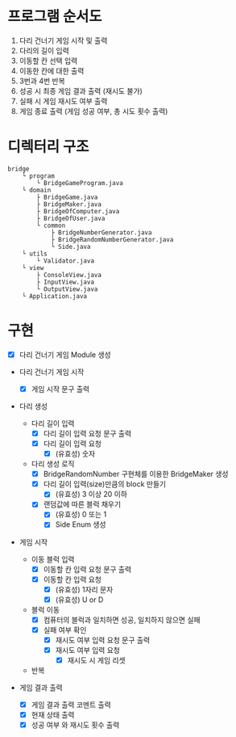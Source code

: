 
# 프로그램 순서도

1. 다리 건너기 게임 시작 및 출력
2. 다리의 길이 입력
3. 이동할 칸 선택 입력
4. 이동한 칸에 대한 출력
5. 3번과 4번 반복
6. 성공 시 최종 게임 결과 출력 (재시도 불가)
7. 실패 시 게임 재시도 여부 출력
8. 게임 종료 출력 (게임 성공 여부, 총 시도 횟수 출력)

# 디렉터리 구조
```
bridge
    └ program
        └ BridgeGameProgram.java    
    └ domain
        ├ BridgeGame.java
        ├ BridgeMaker.java
        ├ BridgeOfComputer.java
        ├ BridgeOfUser.java
        └ common
            ├ BridgeNumberGenerator.java
            ├ BridgeRandomNumberGenerator.java
            └ Side.java
    └ utils
        └ Validator.java
    └ view
        ├ ConsoleView.java
        ├ InputView.java
        └ OutputView.java  
    └ Application.java
```

# 구현

- [x] 다리 건너기 게임 Module 생성

- 다리 건너기 게임 시작
  - [x] 게임 시작 문구 출력
  
- 다리 생성
  - 다리 길이 입력
    - [x] 다리 길이 입력 요청 문구 출력
    - [x] 다리 길이 입력 요청
        - [x] (유효성) 숫자
  - 다리 생성 로직
    - [x] BridgeRandomNumber 구현체를 이용한 BridgeMaker 생성
    - [x] 다리 길이 입력(size)만큼의 block 만들기
        - [x] (유효성) 3 이상 20 이하
    - [x] 랜덤값에 따른 블럭 채우기
        - [x] (유효성) 0 또는 1
        - [x] Side Enum 생성
      
- 게임 시작
  - 이동 블럭 입력
    - [x] 이동할 칸 입력 요청 문구 출력
    - [x] 이동할 칸 입력 요청
        - [x] (유효성) 1자리 문자
        - [x] (유효성) U or D
  - 블럭 이동
    - [x] 컴퓨터의 블럭과 일치하면 성공, 일치하지 않으면 실패
    - [x] 실패 여부 확인
      - [x] 재시도 여부 입력 요청 문구 출력
      - [x] 재시도 여부 입력 요청
        - [x] 재시도 시 게임 리셋
  - 반복
      
- 게임 결과 출력
  - [x] 게임 결과 출력 코멘트 출력
  - [x] 현재 상태 출력
  - [x] 성공 여부 와 재시도 횟수 출력
